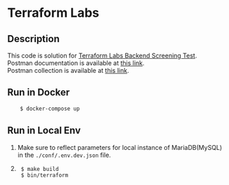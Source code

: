 # Terraform Labs

## Description
This code is solution for [Terraform Labs Backend Screening Test](https://github.com/terra-project/screening-test-backend).\
Postman documentation is available at [this link](https://documenter.getpostman.com/view/15324968/TzJoF1Z1).\
Postman collection is available at [this link](https://www.getpostman.com/collections/8230d42d3b62261dbb7c). 

## Run in Docker
```bash
    $ docker-compose up
```

## Run in Local Env
1. Make sure to reflect parameters for local instance of MariaDB(MySQL) in the `./conf/.env.dev.json` file.
2. ```bash
    $ make build
    $ bin/terraform
   ```
